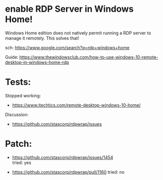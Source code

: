 # enable RDP Server in Windows Home!
Windows Home edition does not natively permit running a RDP server to manage it remotely. This solves that!

sch: https://www.google.com/search?q=rdp+windows+home

Guide: https://www.thewindowsclub.com/how-to-use-windows-10-remote-desktop-in-windows-home-rdp

# Tests:
Stopped working:
- https://www.itechtics.com/remote-desktop-windows-10-home/


Discussion:
- https://github.com/stascorp/rdpwrap/issues


# Patch:
- https://github.com/stascorp/rdpwrap/issues/1454  
tried: yes

- https://github.com/stascorp/rdpwrap/pull/1160
tried: no
